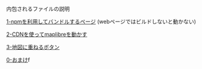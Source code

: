 内包されるファイルの説明


[1-npmを利用してバンドルするページ](./1-usenpm/)
(webページではビルドしないと動かない)


[2-CDNを使ってmaplibreを動かす](./2-useCDN/)



[3-地図に重ねるボタン](./3-userInteractions/)


[0-おまけ](./0-node-lessons/)f